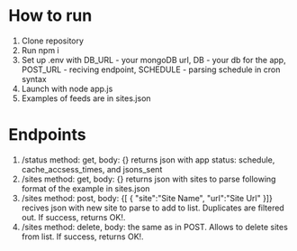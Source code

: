 # How to run
1. Clone repository
2. Run npm i
3. Set up .env with DB_URL - your mongoDB url, DB - your db for the app, POST_URL - reciving endpoint, SCHEDULE - parsing schedule in cron syntax
4. Launch with node app.js
5. Examples of feeds are in sites.json
# Endpoints
1. /status method: get, body: {}
    returns json with app status: schedule, cache_accsess_times, and jsons_sent
2. /sites method: get, body: {} returns json with sites to parse following format of the example in sites.json
3. /sites method: post, body: {[
    {
        "site":"Site Name",
        "url":"Site Url"
    }]} recives json with new site to parse to add to list. Duplicates are filtered out. If success, returns OK!.
4. /sites method: delete, body: the same as in POST. Allows to delete sites from list. If success, returns OK!.

